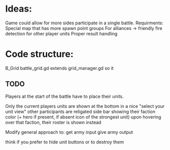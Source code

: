 # Ideas:

Game could allow for more sides participate in a single battle. Requirments:
Special map that has more spawn point groups
For alliances -> friendly fire detection for other player units
Proper result handling



# Code structure:

B_Grid battle_grid.gd extends grid_manager.gd so it 




## TODO


Players at the start of the battle have to place their units.

Only the current players units are shown at the bottom in a nice "select your unit view"
other participants are religated side bar showing their faction color (+ hero if present, if absent icon of the strongest unit)
upon hovering over that faction, their roster is shown instead


Modify general approach to:
get army input
give army output






think if you prefer to hide unit buttons or to destroy them